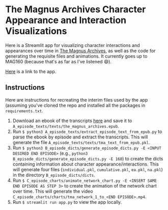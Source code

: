 # The Magnus Archives Character Appearance and Interaction Visualizations

Here is a Streamlit app for visualizing character interactions and appearances over time in [The Magnus Archives](https://rustyquill.com/show/the-magnus-archives/), as well as the code for generating the requisite files and animations. It currently goes up to MAG160 (because that's as far as I've listened :smile:).

[Here](https://share.streamlit.io/pharsaliam/tma_projects/main/app.py) is a link to the app.

## Instructions
Here are instructions for recreating the interim files used by the app (assuming you've cloned the repo and installed all the packages in `requirements.txt`.
1. Download an ebook of the transcripts [here](https://snarp.github.io/magnus_archives_transcripts/) and save it to `A_episode_texts/texts/the_magnus_archives.epub`. 
2. Run `$ python3 A_episode_texts/extract_episode_text_from_epub.py` to parse the ebook by episode and extract the transcripts. This will generate the file `A_episode_texts/texts/tma_text_from_epub.pkl`.    
3. Run `$ python3 B_episode_dicts/generate_episode_dicts.py -E <INPUT DESIRED END EPISODE>` (e.g., `python3 B_episode_dicts/generate_episode_dicts.py -E 160`) to create the dicts containing information about character appearance/interactions. This will generate four files (`individual.pkl`, `cumulative.pkl`, `ea.pkl`, `na.pkl`) in the directory `B_episode_dicts/dicts`.
4. Run `$ C_episode_charts/animate_network_chart.py -E <INSERT SAME END EPISODE AS STEP 3>` to create the animation of the network chart over time. This will generate the video `C_episode_charts/charts/tma_network_1_to_<END EPISODE>.mp4`.
5. Run `$ streamlit run app.py` to view the app locally. 